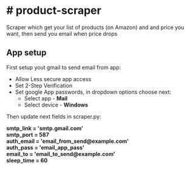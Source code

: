 <h1># product-scraper</h1>
Scraper which get your list of products (on Amazon) and and price you want, then send you email when price drops

<h2>App setup</h2>
<p>First setup yout gmail to send email from app:</p>
<ul>
	<li>Allow Less secure app access</li>
	<li>Set 2-Step Verification</li>
	<li>Set google App passwords, in dropdown options choose next:
		<ul>
			<li>Select app - <b>Mail</b></li>
			<li>Select device - <b>Windows</b></li>
		</ul>
	</li>
</ul>

<p>Then update next fields in scraper.py:</p>
<b>smtp_link 				= 'smtp.gmail.com'</b>
<br/><b>smtp_port 	= 587</b>
<br/><b>auth_email 	= 'email_from_send@example.com'</b>
<br/><b>auth_pass 	= 'email_app_pass'</b>
<br/><b>email_to 		= 'email_to_send@example.com'</b>
<br/><b>sleep_time 	= 60</b>
